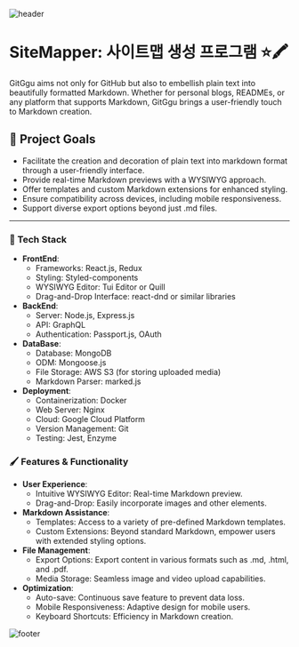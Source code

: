 ![header](https://capsule-render.vercel.app/api?type=waving&color=auto&height=100&section=header&fontSize=90)

# SiteMapper: 사이트맵 생성 프로그램 :star::crayon:

GitGgu aims not only for GitHub but also to embellish plain text into beautifully formatted Markdown. Whether for personal blogs, READMEs, or any platform that supports Markdown, GitGgu brings a user-friendly touch to Markdown creation.

## 🎯 Project Goals

- Facilitate the creation and decoration of plain text into markdown format through a user-friendly interface.
- Provide real-time Markdown previews with a WYSIWYG approach.
- Offer templates and custom Markdown extensions for enhanced styling.
- Ensure compatibility across devices, including mobile responsiveness.
- Support diverse export options beyond just .md files.

---

### 🚀 Tech Stack

- **FrontEnd**:
  - Frameworks: React.js, Redux
  - Styling: Styled-components
  - WYSIWYG Editor: Tui Editor or Quill
  - Drag-and-Drop Interface: react-dnd or similar libraries
- **BackEnd**:
  - Server: Node.js, Express.js
  - API: GraphQL
  - Authentication: Passport.js, OAuth
- **DataBase**:
  - Database: MongoDB
  - ODM: Mongoose.js
  - File Storage: AWS S3 (for storing uploaded media)
  - Markdown Parser: marked.js
- **Deployment**:
  - Containerization: Docker
  - Web Server: Nginx
  - Cloud: Google Cloud Platform
  - Version Management: Git
  - Testing: Jest, Enzyme

### 🖌️ Features & Functionality

- **User Experience**:
  - Intuitive WYSIWYG Editor: Real-time Markdown preview.
  - Drag-and-Drop: Easily incorporate images and other elements.
- **Markdown Assistance**:
  - Templates: Access to a variety of pre-defined Markdown templates.
  - Custom Extensions: Beyond standard Markdown, empower users with extended styling options.
- **File Management**:
  - Export Options: Export content in various formats such as .md, .html, and .pdf.
  - Media Storage: Seamless image and video upload capabilities.
- **Optimization**:
  - Auto-save: Continuous save feature to prevent data loss.
  - Mobile Responsiveness: Adaptive design for mobile users.
  - Keyboard Shortcuts: Efficiency in Markdown creation.

![footer](https://capsule-render.vercel.app/api?type=waving&color=auto&height=150&section=footer&fontSize=90)

